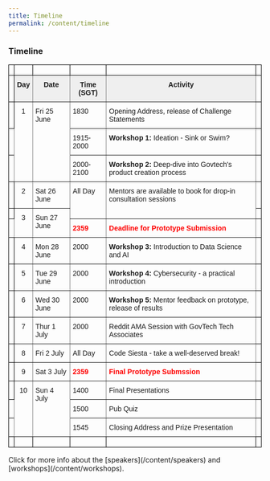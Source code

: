 ```yaml
---
title: Timeline
permalink: /content/timeline
---
```


### **Timeline**

<!--  -->
<style type="text/css">
.tg  {border-collapse:collapse;border-spacing:0;}
.tg td{border-color:black;border-style:solid;border-width:1px;font-family:Arial, sans-serif;font-size:14px;
  overflow:hidden;padding:10px 5px;word-break:normal;}
.tg th{border-color:black;border-style:solid;border-width:1px;font-family:Arial, sans-serif;font-size:14px;
  font-weight:normal;overflow:hidden;padding:10px 5px;word-break:normal;}
.tg .tg-yj5y{background-color:#efefef;border-color:inherit;text-align:center;vertical-align:top}
.tg .tg-v0hj{background-color:#efefef;border-color:inherit;font-weight:bold;text-align:center;vertical-align:top}
.tg .tg-kaq8{border-color:inherit;color:#fe0000;font-weight:bold;text-align:left;vertical-align:top}
.tg .tg-c3ow{border-color:inherit;text-align:center;vertical-align:top}
.tg .tg-0lax{text-align:left;vertical-align:top}
.tg .tg-0pky{border-color:inherit;text-align:left;vertical-align:top}
</style>
<table class="tg">
<thead>
  <tr>
    <th class="tg-0lax"></th>
    <th class="tg-0lax"></th>
    <th class="tg-0lax"></th>
    <th class="tg-0lax"></th>
    <th class="tg-0lax"></th>
    <th class="tg-0lax"></th>
  </tr>
</thead>
<tbody>
  <tr>
    <td class="tg-0lax"></td>
    <td class="tg-yj5y"><span style="font-weight:bold">Day</span></td>
    <td class="tg-v0hj">Date</td>
    <td class="tg-v0hj">Time (SGT)</td>
    <td class="tg-v0hj">Activity</td>
    <td class="tg-0lax"></td>
  </tr>
  <tr>
    <td class="tg-0lax"></td>
    <td class="tg-c3ow" rowspan="3">1</td>
    <td class="tg-0pky" rowspan="3">Fri 25 June</td>
    <td class="tg-0pky">1830</td>
    <td class="tg-0pky">Opening Address, release of Challenge Statements</td>
    <td class="tg-0lax"></td>
  </tr>
  <tr>
    <td class="tg-0lax"></td>
    <td class="tg-0pky">1915-2000</td>
    <td class="tg-0pky"><span style="font-weight:bold">Workshop 1:</span> Ideation - Sink or Swim?</td>
    <td class="tg-0lax"></td>
  </tr>
  <tr>
    <td class="tg-0lax"></td>
    <td class="tg-0pky">2000-2100</td>
    <td class="tg-0pky"><span style="font-weight:bold">Workshop 2:</span> Deep-dive into Govtech's product creation process</td>
    <td class="tg-0lax"></td>
  </tr>
  <tr>
    <td class="tg-0lax"></td>
    <td class="tg-c3ow">2</td>
    <td class="tg-0pky">Sat 26 June</td>
    <td class="tg-0pky" rowspan="2">All Day</td>
    <td class="tg-0pky" rowspan="2">Mentors are available to book for drop-in consultation sessions</td>
    <td class="tg-0lax"></td>
  </tr>
  <tr>
    <td class="tg-0lax"></td>
    <td class="tg-c3ow" rowspan="2">3</td>
    <td class="tg-0pky" rowspan="2">Sun 27 June</td>
    <td class="tg-0lax"></td>
  </tr>
  <tr>
    <td class="tg-0lax"></td>
    <td class="tg-kaq8">2359</td>
    <td class="tg-kaq8">Deadline for Prototype Submission</td>
    <td class="tg-0lax"></td>
  </tr>
  <tr>
    <td class="tg-0lax"></td>
    <td class="tg-c3ow">4</td>
    <td class="tg-0pky">Mon 28 June</td>
    <td class="tg-0pky">2000</td>
    <td class="tg-0pky"><span style="font-weight:bold">Workshop 3: </span>Introduction to Data Science and AI</td>
    <td class="tg-0lax"></td>
  </tr>
  <tr>
    <td class="tg-0lax"></td>
    <td class="tg-c3ow">5</td>
    <td class="tg-0pky">Tue 29 June</td>
    <td class="tg-0pky">2000</td>
    <td class="tg-0pky"><span style="font-weight:bold">Workshop 4:</span> Cybersecurity - a practical introduction</td>
    <td class="tg-0lax"></td>
  </tr>
  <tr>
    <td class="tg-0lax"></td>
    <td class="tg-c3ow">6</td>
    <td class="tg-0pky">Wed 30 June</td>
    <td class="tg-0pky">2000</td>
    <td class="tg-0pky"><span style="font-weight:bold">Workshop 5:</span><span style="font-weight:normal"> Mentor feedback on prototype, release of results</span></td>
    <td class="tg-0lax"></td>
  </tr>
  <tr>
    <td class="tg-0lax"></td>
    <td class="tg-c3ow">7</td>
    <td class="tg-0pky">Thur 1 July</td>
    <td class="tg-0pky">2000</td>
    <td class="tg-0pky">Reddit AMA Session with GovTech Tech Associates</td>
    <td class="tg-0lax"></td>
  </tr>
  <tr>
    <td class="tg-0lax"></td>
    <td class="tg-c3ow">8</td>
    <td class="tg-0pky">Fri 2 July</td>
    <td class="tg-0pky">All Day</td>
    <td class="tg-0pky">Code Siesta - take a well-deserved break!</td>
    <td class="tg-0lax"></td>
  </tr>
  <tr>
    <td class="tg-0lax"></td>
    <td class="tg-c3ow">9</td>
    <td class="tg-0pky">Sat 3 July</td>
    <td class="tg-kaq8">2359</td>
    <td class="tg-kaq8">Final Prototype Submssion</td>
    <td class="tg-0lax"></td>
  </tr>
  <tr>
    <td class="tg-0lax"></td>
    <td class="tg-c3ow" rowspan="3">10</td>
    <td class="tg-0pky" rowspan="3">Sun 4 July</td>
    <td class="tg-0pky">1400</td>
    <td class="tg-0pky">Final Presentations</td>
    <td class="tg-0lax"></td>
  </tr>
  <tr>
    <td class="tg-0lax"></td>
    <td class="tg-0pky">1500</td>
    <td class="tg-0pky">Pub Quiz</td>
    <td class="tg-0lax"></td>
  </tr>
  <tr>
    <td class="tg-0lax"></td>
    <td class="tg-0pky">1545</td>
    <td class="tg-0pky">Closing Address and Prize Presentation</td>
    <td class="tg-0lax"></td>
  </tr>
  <tr>
    <td class="tg-0lax"></td>
    <td class="tg-0lax"></td>
    <td class="tg-0lax"></td>
    <td class="tg-0lax"></td>
    <td class="tg-0lax"></td>
    <td class="tg-0lax"></td>
  </tr>
</tbody>
</table>
Click for more info about the [speakers](/content/speakers) and [workshops](/content/workshops).

<!-- Table (for now)
have to figure out how to make a nice table in Isomer

| Fri 18 June | ?       | Hackathon Begins                                   |
|-------------|---------|----------------------------------------------------|
| Sun 20 June | 2359    | Submission of prototype                            |
| Mon 21 June | ?       | Judges review submissions and give feedback        |
| Tue 22 June | ?       |                                                    |
| Wed 23 June | 1200    | Finalists released                                 |
| Thu 24 June |         | Mentor clinics for finalists available for booking |
| ?           | ?       | Finalists submit refined prototypes                |
| Sat 26 June | evening | Final presentations, prize giving                  |
-->